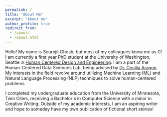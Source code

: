 ```yaml
---
permalink: /
title: "About Me"
excerpt: "About me"
author_profile: true
redirect_from: 
  - /about/
  - /about.html
---
```


Hello! My name is Sourojit Ghosh, but most of my colleagues know me as G! I am currently a first year PhD student at the University of Washington, Seattle in [Human Centered Design and Engineering](https://www.hcde.washington.edu/). I am a part of the Human-Centered Data Sciences Lab, being advised by [Dr. Cecilia Aragon](https://faculty.washington.edu/aragon/). My interests in the field revolve around utilizing Machine Learning (ML) and Natural Language Processing (NLP) techniques to solve human-centered problems.  

I completed my undergraduate education from the University of Minnesota, Twin Cities, receiving a Bachelor's in Computer Science with a minor in Creative Writing. Outside of my academic interests, I am an aspiring writer and hope to someday have my own publication of fictional short stories! 
